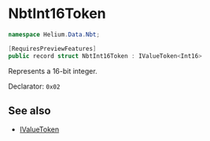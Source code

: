 # NbtInt16Token

~~~cs
namespace Helium.Data.Nbt;

[RequiresPreviewFeatures]
public record struct NbtInt16Token : IValueToken<Int16>
~~~

Represents a 16-bit integer.

Declarator: `0x02`

## See also

- [IValueToken](../../abstraction/ref/ivaluetoken.md)